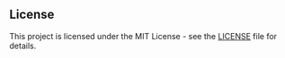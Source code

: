 ## License

This project is licensed under the MIT License - see the [LICENSE](./LICENSE.md) file for details.
